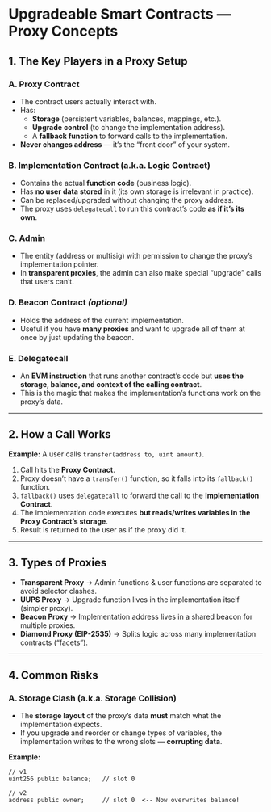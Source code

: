 # Upgradeable Smart Contracts — Proxy Concepts
## 1. The Key Players in a Proxy Setup

### A. Proxy Contract
- The contract users actually interact with.
- Has:
  - **Storage** (persistent variables, balances, mappings, etc.).
  - **Upgrade control** (to change the implementation address).
  - A **fallback function** to forward calls to the implementation.
- **Never changes address** — it’s the “front door” of your system.

### B. Implementation Contract (a.k.a. Logic Contract)
- Contains the actual **function code** (business logic).
- Has **no user data stored** in it (its own storage is irrelevant in practice).
- Can be replaced/upgraded without changing the proxy address.
- The proxy uses `delegatecall` to run this contract’s code **as if it’s its own**.

### C. Admin
- The entity (address or multisig) with permission to change the proxy’s implementation pointer.
- In **transparent proxies**, the admin can also make special “upgrade” calls that users can’t.

### D. Beacon Contract *(optional)*
- Holds the address of the current implementation.
- Useful if you have **many proxies** and want to upgrade all of them at once by just updating the beacon.

### E. Delegatecall
- An **EVM instruction** that runs another contract’s code but **uses the storage, balance, and context of the calling contract**.
- This is the magic that makes the implementation’s functions work on the proxy’s data.

---

## 2. How a Call Works

**Example:** A user calls `transfer(address to, uint amount)`.

1. Call hits the **Proxy Contract**.
2. Proxy doesn’t have a `transfer()` function, so it falls into its `fallback()` function.
3. `fallback()` uses `delegatecall` to forward the call to the **Implementation Contract**.
4. The implementation code executes **but reads/writes variables in the Proxy Contract’s storage**.
5. Result is returned to the user as if the proxy did it.

---

## 3. Types of Proxies

- **Transparent Proxy** → Admin functions & user functions are separated to avoid selector clashes.
- **UUPS Proxy** → Upgrade function lives in the implementation itself (simpler proxy).
- **Beacon Proxy** → Implementation address lives in a shared beacon for multiple proxies.
- **Diamond Proxy (EIP-2535)** → Splits logic across many implementation contracts (“facets”).

---

## 4. Common Risks

### A. Storage Clash (a.k.a. Storage Collision)
- The **storage layout** of the proxy’s data **must** match what the implementation expects.
- If you upgrade and reorder or change types of variables, the implementation writes to the wrong slots — **corrupting data**.

**Example:**
```solidity
// v1
uint256 public balance;   // slot 0

// v2
address public owner;     // slot 0  <-- Now overwrites balance!
